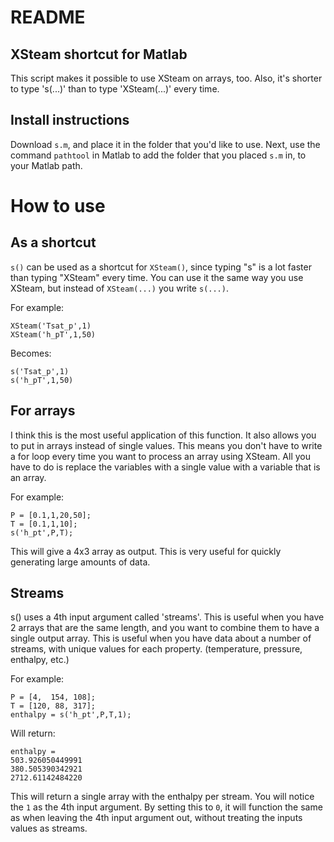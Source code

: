 # README
## XSteam shortcut for Matlab
This script makes it possible to use XSteam on arrays, too. Also, it's shorter to
type 's(...)' than to type 'XSteam(...)' every time.

## Install instructions
Download `s.m`, and place it in the folder that you'd like to use.
Next, use the command `pathtool` in Matlab to add the folder that you placed `s.m` in, to your Matlab path.

# How to use
## As a shortcut
`s()` can be used as a shortcut for `XSteam()`, since typing "s" is a lot
faster than typing "XSteam" every time.
You can use it the same way you use XSteam, but instead of `XSteam(...)`
you write `s(...)`.


For example:  
```
XSteam('Tsat_p',1)  
XSteam('h_pT',1,50)  
```
Becomes:  
```
s('Tsat_p',1)  
s('h_pT',1,50)  
```

## For arrays
I think this is the most useful application of this function. It also allows
you to put in arrays instead of single values. This means you don't have
to write a for loop every time you want to process an array using XSteam.
All you have to do is replace the variables with a single value with a
variable that is an array.


For example:  
```
P = [0.1,1,20,50];  
T = [0.1,1,10];  
s('h_pt',P,T);  
```
This will give a 4x3 array as output. This is very useful for quickly
generating large amounts of data.

## Streams
s() uses a 4th input argument called 'streams'. This is useful when you have
2 arrays that are the same length, and you want to combine them to have a
single output array. This is useful when you have data about a number of
streams, with unique values for each property. (temperature, pressure,
enthalpy, etc.)


For example:  
```
P = [4,  154, 108];
T = [120, 88, 317];
enthalpy = s('h_pt',P,T,1);
```
Will return:  
```
enthalpy = 
503.926050449991
380.505390342921
2712.61142484220
```
This will return a single array with the enthalpy per stream. You will
notice the `1` as the 4th input argument. By setting this to `0`, it will
function the same as when leaving the 4th input argument out, without
treating the inputs values as streams.
